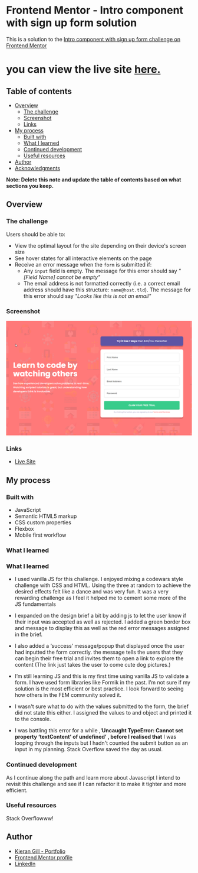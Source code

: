 # Frontend Mentor - Intro component with sign up form solution

This is a solution to the [Intro component with sign up form challenge on Frontend Mentor](https://www.frontendmentor.io/challenges/intro-component-with-signup-form-5cf91bd49edda32581d28fd1)

# you can view the live site [here.](https://kieran-gill-e-learning-landing-page.vercel.app/)

## Table of contents

- [Overview](#overview)
  - [The challenge](#the-challenge)
  - [Screenshot](#screenshot)
  - [Links](#links)
- [My process](#my-process)
  - [Built with](#built-with)
  - [What I learned](#what-i-learned)
  - [Continued development](#continued-development)
  - [Useful resources](#useful-resources)
- [Author](#author)
- [Acknowledgments](#acknowledgments)

**Note: Delete this note and update the table of contents based on what sections you keep.**

## Overview

### The challenge

Users should be able to:

- View the optimal layout for the site depending on their device's screen size
- See hover states for all interactive elements on the page
- Receive an error message when the `form` is submitted if:
  - Any `input` field is empty. The message for this error should say _"[Field Name] cannot be empty"_
  - The email address is not formatted correctly (i.e. a correct email address should have this structure: `name@host.tld`). The message for this error should say _"Looks like this is not an email"_

### Screenshot

![](./images/screenshot.png)

### Links

- [Live Site](https://kieran-gill-intro-component-sign-up.vercel.app/)

## My process

### Built with

- JavaScript
- Semantic HTML5 markup
- CSS custom properties
- Flexbox
- Mobile first workflow

### What I learned

### What I learned

- I used vanilla JS for this challenge. I enjoyed mixing a codewars style challenge with CSS and HTML. Using the three at random to achieve the desired effects felt like a dance and was very fun. It was a very rewarding challenge as I feel it helped me to cement some more of the JS fundamentals

- I expanded on the design brief a bit by adding js to let the user know if their input was accepted as well as rejected. I added a green border box and message to display this as well as the red error messages assigned in the brief.

- I also added a ‘success’ message/popup that displayed once the user had inputted the form correctly. the message tells the users that they can begin their free trial and invites them to open a link to explore the content (The link just takes the user to come cute dog pictures.)

- I’m still learning JS and this is my first time using vanilla JS to validate a form. I have used form libraries like Formik in the past. I’m not sure if my solution is the most efficient or best practice. I look forward to seeing how others in the FEM community solved it.

- I wasn't sure what to do with the values submitted to the form, the brief did not state this either. I assigned the values to and object and printed it to the console.

- I was battling this error for a while ,‘**Uncaught TypeError: Cannot set property ‘textContent’ of undefined’ , before I realised that** I was looping through the inputs but I hadn't counted the submit button as an input in my planning. Stack Overflow saved the day as usual.

### Continued development

As I continue along the path and learn more about Javascript I intend to revisit this challenge and see if I can refactor it to make it tighter and more efficient.

### Useful resources

Stack Overflowww!

## Author

- [Kieran Gill - Portfolio ](https://kieran-gill-portfolio.netlify.app/)
- [Frontend Mentor profile](hhttps://www.frontendmentor.io/profile/KieranWebDev)
- [LinkedIn](www.linkedin.com/in/kieran-gill)
